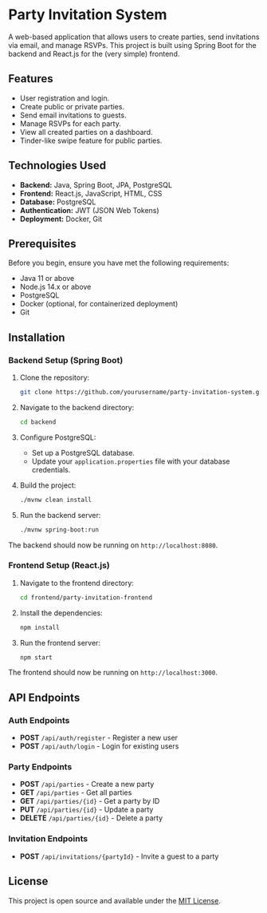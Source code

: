 # Party Invitation System

A web-based application that allows users to create parties, send invitations via email, and manage RSVPs. This project is built using Spring Boot for the backend and React.js for the (very simple) frontend.

## Features

- User registration and login.
- Create public or private parties.
- Send email invitations to guests.
- Manage RSVPs for each party.
- View all created parties on a dashboard.
- Tinder-like swipe feature for public parties.

## Technologies Used

- **Backend:** Java, Spring Boot, JPA, PostgreSQL
- **Frontend:** React.js, JavaScript, HTML, CSS
- **Database:** PostgreSQL
- **Authentication:** JWT (JSON Web Tokens)
- **Deployment:** Docker, Git

## Prerequisites

Before you begin, ensure you have met the following requirements:

- Java 11 or above
- Node.js 14.x or above
- PostgreSQL
- Docker (optional, for containerized deployment)
- Git

## Installation

### Backend Setup (Spring Boot)

1. Clone the repository:
    ```bash
    git clone https://github.com/yourusername/party-invitation-system.git
    ```

2. Navigate to the backend directory:
    ```bash
    cd backend
    ```

3. Configure PostgreSQL:
   - Set up a PostgreSQL database.
   - Update your `application.properties` file with your database credentials.

4. Build the project:
    ```bash
    ./mvnw clean install
    ```

5. Run the backend server:
    ```bash
    ./mvnw spring-boot:run
    ```

The backend should now be running on `http://localhost:8080`.

### Frontend Setup (React.js)

1. Navigate to the frontend directory:
    ```bash
    cd frontend/party-invitation-frontend
    ```

2. Install the dependencies:
    ```bash
    npm install
    ```

3. Run the frontend server:
    ```bash
    npm start
    ```

The frontend should now be running on `http://localhost:3000`.

## API Endpoints

### Auth Endpoints

- **POST** `/api/auth/register` - Register a new user
- **POST** `/api/auth/login` - Login for existing users

### Party Endpoints

- **POST** `/api/parties` - Create a new party
- **GET** `/api/parties` - Get all parties
- **GET** `/api/parties/{id}` - Get a party by ID
- **PUT** `/api/parties/{id}` - Update a party
- **DELETE** `/api/parties/{id}` - Delete a party

### Invitation Endpoints

- **POST** `/api/invitations/{partyId}` - Invite a guest to a party

## License

This project is open source and available under the [MIT License](LICENSE).

